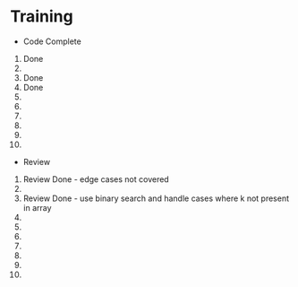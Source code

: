 # Training
- Code Complete
1. Done
2. 
3. Done
4. Done
5. 
6.
7.
8.
9.
10.

- Review
1. Review Done - edge cases not covered
2. 
3. Review Done - use binary search and handle cases where k not present in array
4. 
5. 
6. 
7.
8.
9.
10.
